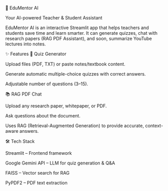 📘 EduMentor AI

Your AI-powered Teacher & Student Assistant

EduMentor AI is an interactive Streamlit app that helps teachers and students save time and learn smarter.
It can generate quizzes, chat with research papers (RAG PDF Assistant), and soon, summarize YouTube lectures into notes.

✨ Features
📝 Quiz Generator

Upload files (PDF, TXT) or paste notes/textbook content.

Generate automatic multiple-choice quizzes with correct answers.

Adjustable number of questions (3–15).

📚 RAG PDF Chat

Upload any research paper, whitepaper, or PDF.

Ask questions about the document.

Uses RAG (Retrieval-Augmented Generation) to provide accurate, context-aware answers.

🛠️ Tech Stack

Streamlit
 – Frontend framework

Google Gemini API
 – LLM for quiz generation & Q&A

FAISS
 – Vector search for RAG

PyPDF2
 – PDF text extraction
